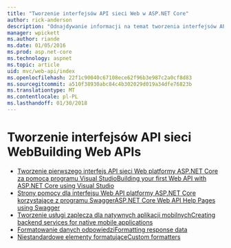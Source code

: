 ```yaml
---
title: "Tworzenie interfejsów API sieci Web w ASP.NET Core"
author: rick-anderson
description: "Odnajdywanie informacji na temat tworzenia interfejsów API sieci Web w ASP.NET Core."
manager: wpickett
ms.author: riande
ms.date: 01/05/2016
ms.prod: asp.net-core
ms.technology: aspnet
ms.topic: article
uid: mvc/web-api/index
ms.openlocfilehash: 22f1c90040c67108ece62f96b3e987c2a0cf8d83
ms.sourcegitcommit: a510f38930abc84c4b302029d019a34dfe76823b
ms.translationtype: MT
ms.contentlocale: pl-PL
ms.lasthandoff: 01/30/2018
---
```

# <a name="building-web-apis"></a><span data-ttu-id="b4f34-103">Tworzenie interfejsów API sieci Web</span><span class="sxs-lookup"><span data-stu-id="b4f34-103">Building Web APIs</span></span>

* [<span data-ttu-id="b4f34-104">Tworzenie pierwszego interfejs API sieci Web platformy ASP.NET Core za pomocą programu Visual Studio</span><span class="sxs-lookup"><span data-stu-id="b4f34-104">Building your first Web API with ASP.NET Core using Visual Studio</span></span>](../../tutorials/first-web-api.md)
* [<span data-ttu-id="b4f34-105">Strony pomocy dla interfejsu Web API platformy ASP.NET Core korzystające z programu Swagger</span><span class="sxs-lookup"><span data-stu-id="b4f34-105">ASP.NET Core Web API Help Pages using Swagger</span></span>](../../tutorials/web-api-help-pages-using-swagger.md)
* [<span data-ttu-id="b4f34-106">Tworzenie usługi zaplecza dla natywnych aplikacji mobilnych</span><span class="sxs-lookup"><span data-stu-id="b4f34-106">Creating backend services for native mobile applications</span></span>](../../mobile/native-mobile-backend.md)
* [<span data-ttu-id="b4f34-107">Formatowanie danych odpowiedzi</span><span class="sxs-lookup"><span data-stu-id="b4f34-107">Formatting response data</span></span>](../models/formatting.md)
* [<span data-ttu-id="b4f34-108">Niestandardowe elementy formatujące</span><span class="sxs-lookup"><span data-stu-id="b4f34-108">Custom formatters</span></span>](../advanced/custom-formatters.md)

